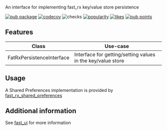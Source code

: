 An interface for implementing fast_rx key/value store persistence

[![pub package](https://img.shields.io/pub/v/fast_rx_persistence.svg?label=fast_rx_persistence)](https://pub.dev/packages/fast_rx_persistence)
[![codecov](https://codecov.io/gh/Rexios80/fast_ui/branch/master/graph/badge.svg?flag=fast_rx_persistence)](https://codecov.io/gh/Rexios80/fast_ui)
![checks](https://img.shields.io/github/checks-status/Rexios80/fast_ui/master)
[![popularity](https://badges.bar/fast_rx_persistence/popularity)](https://pub.dev/packages/fast_rx_persistence/score)
[![likes](https://badges.bar/fast_rx_persistence/likes)](https://pub.dev/packages/fast_rx_persistence/score)
[![pub points](https://badges.bar/fast_rx_persistence/pub%20points)](https://pub.dev/packages/fast_rx_persistence/score)

## Features
| Class                     | Use-case                                                    |
| ------------------------- | ----------------------------------------------------------- |
| FatRxPersistenceInterface | Interface for getting/setting values in the key/value store |

## Usage
A Shared Preferences implementation is provided by [fast_rx_shared_preferences](https://pub.dev/packages/fast_rx_shared_preferences)

## Additional information
See [fast_ui](https://pub.dev/packages/fast_ui) for more information